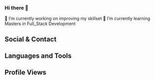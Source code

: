 ### Hi there 👋
 🔭 I’m currently working on improving my skillset
 🌱 I’m currently learning Masters in Full_Stack Development
## Social & Contact
## Languages and Tools
## Profile Views
